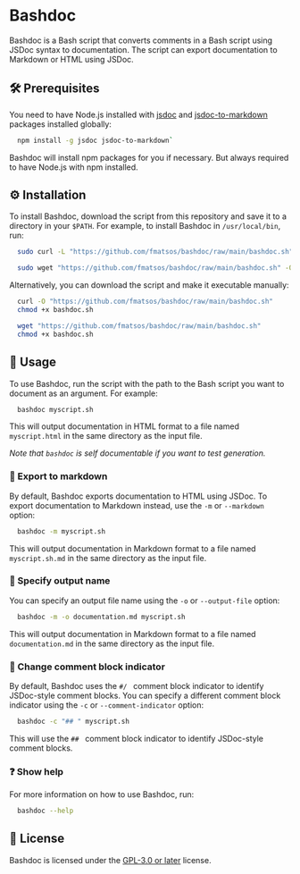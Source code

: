 # Bashdoc

Bashdoc is a Bash script that converts comments in a Bash script using JSDoc syntax to documentation. The script can export documentation to Markdown or HTML using JSDoc.

## 🛠 Prerequisites

You need to have Node.js installed with [jsdoc](https://github.com/jsdoc/jsdoc) and [jsdoc-to-markdown](https://github.com/jsdoc2md/jsdoc-to-markdown) packages installed globally:
```sh
  npm install -g jsdoc jsdoc-to-markdown`
```

Bashdoc will install npm packages for you if necessary. But always required to have Node.js with npm installed.

## ⚙️ Installation

To install Bashdoc, download the script from this repository and save it to a directory in your `$PATH`. For example, to install Bashdoc in `/usr/local/bin`, run:

```sh
  sudo curl -L "https://github.com/fmatsos/bashdoc/raw/main/bashdoc.sh" -o /usr/local/bin/bashdoc && sudo chmod +x /usr/local/bin/bashdoc`
```

```sh
  sudo wget "https://github.com/fmatsos/bashdoc/raw/main/bashdoc.sh" -O /usr/local/bin/bashdoc && sudo chmod +x /usr/local/bin/bashdoc
```

Alternatively, you can download the script and make it executable manually:

```sh
  curl -O "https://github.com/fmatsos/bashdoc/raw/main/bashdoc.sh"
  chmod +x bashdoc.sh
```

```sh
  wget "https://github.com/fmatsos/bashdoc/raw/main/bashdoc.sh"
  chmod +x bashdoc.sh
```

## 🚀 Usage

To use Bashdoc, run the script with the path to the Bash script you want to document as an argument. For example:

```sh
  bashdoc myscript.sh
```

This will output documentation in HTML format to a file named `myscript.html` in the same directory as the input file.

_Note that `bashdoc` is self documentable if you want to test generation._

### 📝 Export to markdown

By default, Bashdoc exports documentation to HTML using JSDoc. To export documentation to Markdown instead, use the `-m` or `--markdown` option:

```sh
  bashdoc -m myscript.sh
```

This will output documentation in Markdown format to a file named `myscript.sh.md` in the same directory as the input file.

### 💾 Specify output name

You can specify an output file name using the `-o` or `--output-file` option:

```sh
  bashdoc -m -o documentation.md myscript.sh
```

This will output documentation in Markdown format to a file named `documentation.md` in the same directory as the input file.

### 🔎 Change comment block indicator

By default, Bashdoc uses the `#/ ` comment block indicator to identify JSDoc-style comment blocks. You can specify a different comment block indicator using the `-c` or `--comment-indicator` option:

```sh
  bashdoc -c "## " myscript.sh
```

This will use the `## ` comment block indicator to identify JSDoc-style comment blocks.

### ❓ Show help

For more information on how to use Bashdoc, run:

```sh
  bashdoc --help
```

## 📃 License

Bashdoc is licensed under the [GPL-3.0 or later](LICENSE) license.